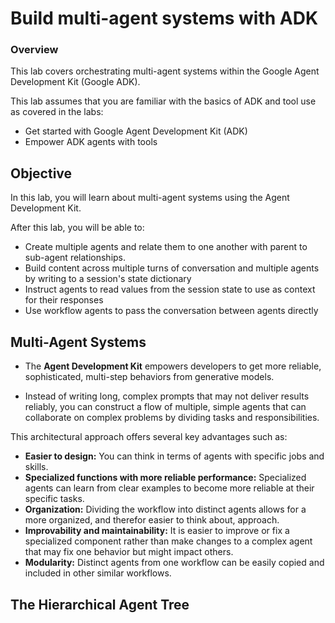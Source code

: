 # Build multi-agent systems with ADK

### Overview

This lab covers orchestrating multi-agent systems within the Google Agent Development Kit (Google ADK).

This lab assumes that you are familiar with the basics of ADK and tool use as covered in the labs:

* Get started with Google Agent Development Kit (ADK)
* Empower ADK agents with tools

## Objective
In this lab, you will learn about multi-agent systems using the Agent Development Kit.

After this lab, you will be able to:

* Create multiple agents and relate them to one another with parent to sub-agent relationships.
* Build content across multiple turns of conversation and multiple agents by writing to a session's state dictionary
* Instruct agents to read values from the session state to use as context for their responses
* Use workflow agents to pass the conversation between agents directly

## Multi-Agent Systems

* The __Agent Development Kit__ empowers developers to get more reliable, sophisticated, multi-step behaviors from generative models. 

* Instead of writing long, complex prompts that may not deliver results reliably, you can construct a flow of multiple, simple agents that can collaborate on complex problems by dividing tasks and responsibilities.

This architectural approach offers several key advantages such as:

* __Easier to design:__ You can think in terms of agents with specific jobs and skills.
* __Specialized functions with more reliable performance:__ Specialized agents can learn from clear examples to become more reliable at their specific tasks.
* __Organization:__ Dividing the workflow into distinct agents allows for a more organized, and therefor easier to think about, approach.
* __Improvability and maintainability:__ It is easier to improve or fix a specialized component rather than make changes to a complex agent that may fix one behavior but might impact others.
* __Modularity:__ Distinct agents from one workflow can be easily copied and included in other similar workflows.

## The Hierarchical Agent Tree
